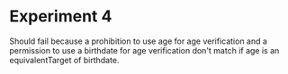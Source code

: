 # Experiment 4

Should fail because a prohibition to use age for age verification and a permission to use a birthdate for age verification don't match if age is an equivalentTarget of birthdate.